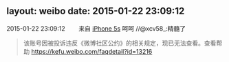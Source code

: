 layout: weibo
date: 2015-01-22 23:09:12
---
<meta name="referrer" content="no-referrer" />

2015-01-22 23:09:12  &nbsp;&nbsp;&nbsp;&nbsp;&nbsp;&nbsp; 来自 <a href="sinaweibo://customweibosource" rel="nofollow">iPhone 5s</a>
呵呵 //@xcv58_:精髓了
>  该账号因被投诉违反《微博社区公约》的相关规定，现已无法查看。查看帮助 https://kefu.weibo.com/faqdetail?id=13216
